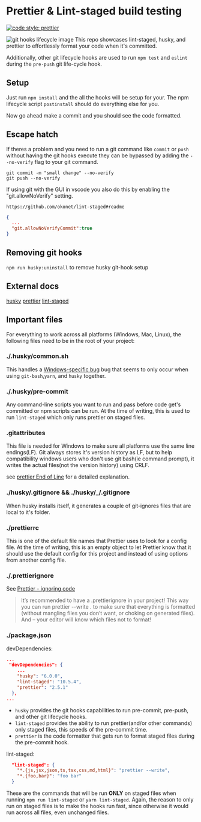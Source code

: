 # Prettier & Lint-staged build testing

[![code style: prettier](https://img.shields.io/badge/code_style-prettier-ff69b4.svg?style=flat-square)](https://github.com/prettier/prettier)

![git hooks lifecycle image](https://blog.gitguardian.com/content/images/2020/04/hook-graphic-4.png)
This repo showcases lint-staged, husky, and prettier to effortlessly format your code
when it's committed.

Additionally, other git lifecycle hooks are used to run `npm test` and `eslint` during the `pre-push` git life-cycle hook.

## Setup

Just run `npm install` and the all the hooks will be setup for your. The npm
lifecycle script `postinstall` should do everything else for you.

Now go ahead make a commit and you should see the code formatted.

## Escape hatch

If theres a problem and you need to run a git command like `commit` or `push` without
having the git hooks execute they can be bypassed by adding the `--no-verify` flag to
your git command.

```shell
git commit -m "small change" --no-verify
git push --no-verify
```

If using git with the GUI in vscode you also do this by enabling the
"git.allowNoVerify" setting.

`https://github.com/okonet/lint-staged#readme`

```json
{
  ...
  "git.allowNoVerifyCommit":true
}
```

## Removing git hooks

`npm run husky:uninstall` to remove husky git-hook setup

## External docs

[husky](https://typicode.github.io/husky/#/)
[prettier](https://prettier.io/docs/en/index.html)
[lint-staged](https://github.com/okonet/lint-staged#readme)

## Important files

For everything to work across all platforms (Windows, Mac, Linux), the following files
need to be in the root of your project:

### ./.husky/common.sh

This handles a [Windows-specific bug](https://typicode.github.io/husky/#/?id=yarn-on-windows)
bug that seems to only occur when using `git-bash`,`yarn`, and `husky` together.

### ./.husky/pre-commit

Any command-line scripts you want to run and pass before code get's committed
or npm scripts can be run. At the time of writing, this is used to run `lint-staged`
which only runs prettier on staged files.

### .gitattributes

This file is needed for Windows to make sure all platforms use the same line endings(LF).
Git always stores it's version history as LF, but to help compatibility windows users who don't use git
bash(ie command prompt), it writes the actual files(not the version history) using CRLF.

see [prettier End of Line](https://prettier.io/docs/en/options.html#end-of-line) for a
detailed explanation.

### ./husky/.gitignore && ./husky/\_/.gitignore

When husky installs itself, it generates a couple of git-ignores files that are local
to it's folder.

### ./prettierrc

This is one of the default file names that Prettier uses to look for a config file. At
the time of writing, this is an empty object to let Prettier know that it should use
the default config for this project and instead of using options from another config file.

### ./.prettierignore

See [Prettier - ignoring code](https://prettier.io/docs/en/ignore.html)

> It’s recommended to have a .prettierignore in your project! This way you can run
> prettier --write . to make sure that everything is formatted (without mangling files you
> don’t want, or choking on generated files). And – your editor will know which files not to
> format!

### ./package.json

devDependencies:

```json
...
 "devDependencies": {
    ...
    "husky": "6.0.0",
    "lint-staged": "10.5.4",
    "prettier": "2.5.1"
  },
...
```

- `husky` provides the git hooks capabilities to run pre-commit, pre-push, and other
  git lifecycle hooks.
- `lint-staged` provides the ability to run prettier(and/or other commands) only staged
  files, this speeds of the pre-commit time.
- `prettier` is the code formatter that gets run to format staged files during the pre-commit hook.

lint-staged:

```json
  "lint-staged": {
    "*.{js,jsx,json,ts,tsx,css,md,html}": "prettier --write",
    "*.{foo,bar}": "foo bar"
  }
```

These are the commands that will be run **ONLY** on staged files
when running `npm run lint-staged` or `yarn lint-staged`. Again, the reason to only
run on staged files is to make the hooks run fast, since otherwise it would run across
all files, even unchanged files.
